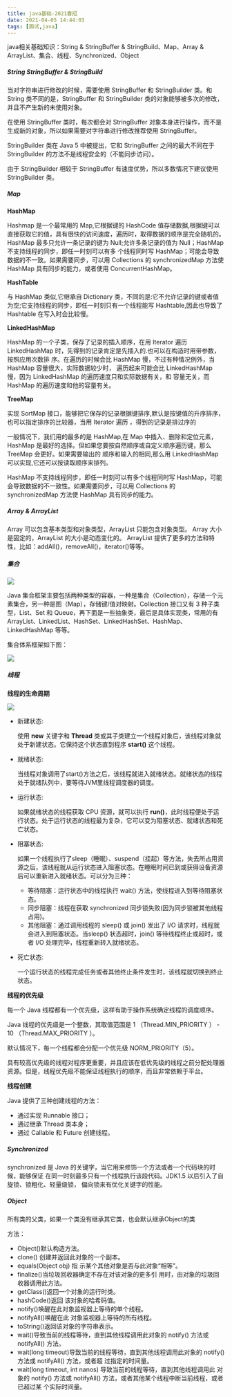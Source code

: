 ```yaml
---
title: java基础-2021春招
date: 2021-04-05 14:44:03
tags: [面试,java]
---
```


java相关基础知识：String & StringBuffer & StringBuild、Map、Array & ArrayList、集合、线程、Synchronized、Object

<!--more-->

##### String StringBuffer & StringBuild

当对字符串进行修改的时候，需要使用 StringBuffer 和 StringBuilder 类。和 String 类不同的是，StringBuffer 和 StringBuilder 类的对象能够被多次的修改，并且不产生新的未使用对象。

在使用 StringBuffer 类时，每次都会对 StringBuffer 对象本身进行操作，而不是生成新的对象，所以如果需要对字符串进行修改推荐使用 StringBuffer。

StringBuilder 类在 Java 5 中被提出，它和 StringBuffer 之间的最大不同在于 StringBuilder 的方法不是线程安全的（不能同步访问）。

由于 StringBuilder 相较于 StringBuffer 有速度优势，所以多数情况下建议使用 StringBuilder 类。

##### Map

**HashMap** 

Hashmap 是一个最常用的 Map,它根据键的 HashCode 值存储数据,根据键可以直接获取它的值，具有很快的访问速度，遍历时，取得数据的顺序是完全随机的。 HashMap 最多只允许一条记录的键为 Null;允许多条记录的值为 Null；HashMap 不支持线程的同步，即任一时刻可以有多 个线程同时写 HashMap；可能会导致数据的不一致。如果需要同步，可以用 Collections 的 synchronizedMap 方法使 HashMap 具有同步的能力，或者使用 ConcurrentHashMap。

**HashTable**

与 HashMap 类似,它继承自 Dictionary 类，不同的是:它不允许记录的键或者值为空;它支持线程的同步，即任一时刻只有一个线程能写 Hashtable,因此也导致了 Hashtable 在写入时会比较慢。

**LinkedHashMap** 

HashMap 的一个子类，保存了记录的插入顺序，在用 Iterator 遍历 LinkedHashMap 时，先得到的记录肯定是先插入的.也可以在构造时用带参数，按照应用次数排 序。在遍历的时候会比 HashMap 慢，不过有种情况例外，当 HashMap 容量很大，实际数据较少时， 遍历起来可能会比 LinkedHashMap 慢，因为 LinkedHashMap 的遍历速度只和实际数据有关，和 容量无关，而 HashMap 的遍历速度和他的容量有关。

**TreeMap** 

实现 SortMap 接口，能够把它保存的记录根据键排序,默认是按键值的升序排序， 也可以指定排序的比较器，当用 Iterator 遍历 ，得到的记录是排过序的

一般情况下，我们用的最多的是 HashMap,在 Map 中插入、删除和定位元素，HashMap 是最好的选择。但如果您要按自然顺序或自定义顺序遍历键，那么 TreeMap 会更好。如果需要输出的 顺序和输入的相同,那么用 LinkedHashMap 可以实现,它还可以按读取顺序来排列。

HashMap 不支持线程同步，即任一时刻可以有多个线程同时写 HashMap，可能会导致数据的不一致性。如果需要同步，可以用 Collections 的 synchronizedMap 方法使 HashMap 具有同步的能力。

##### Array & ArrayList

Array 可以包含基本类型和对象类型，ArrayList 只能包含对象类型。 Array 大小是固定的，ArrayList 的大小是动态变化的。 ArrayList 提供了更多的方法和特性，比如：addAll()，removeAll()，iterator()等等。

##### 集合

![](http://img.wanghaojun.cn//other/20210330101050.png)

Java 集合框架主要包括两种类型的容器，一种是集合（Collection），存储一个元素集合，另一种是图（Map），存储键/值对映射。Collection 接口又有 3 种子类型，List、Set 和 Queue，再下面是一些抽象类，最后是具体实现类，常用的有 ArrayList、LinkedList、HashSet、LinkedHashSet、HashMap、LinkedHashMap 等等。

集合体系框架如下图：

![](http://img.wanghaojun.cn//other/20210330101221.png)

##### 线程

**线程的生命周期**

![](http://img.wanghaojun.cn//other/20210330142153.png)

- 新建状态:

  使用 **new** 关键字和 **Thread** 类或其子类建立一个线程对象后，该线程对象就处于新建状态。它保持这个状态直到程序 **start()** 这个线程。

- 就绪状态:

  当线程对象调用了start()方法之后，该线程就进入就绪状态。就绪状态的线程处于就绪队列中，要等待JVM里线程调度器的调度。

- 运行状态:

  如果就绪状态的线程获取 CPU 资源，就可以执行 **run()**，此时线程便处于运行状态。处于运行状态的线程最为复杂，它可以变为阻塞状态、就绪状态和死亡状态。

- 阻塞状态:

  如果一个线程执行了sleep（睡眠）、suspend（挂起）等方法，失去所占用资源之后，该线程就从运行状态进入阻塞状态。在睡眠时间已到或获得设备资源后可以重新进入就绪状态。可以分为三种：

  - 等待阻塞：运行状态中的线程执行 wait() 方法，使线程进入到等待阻塞状态。
  - 同步阻塞：线程在获取 synchronized 同步锁失败(因为同步锁被其他线程占用)。
  - 其他阻塞：通过调用线程的 sleep() 或 join() 发出了 I/O 请求时，线程就会进入到阻塞状态。当sleep() 状态超时，join() 等待线程终止或超时，或者 I/O 处理完毕，线程重新转入就绪状态。

- 死亡状态:

  一个运行状态的线程完成任务或者其他终止条件发生时，该线程就切换到终止状态。

**线程的优先级**

每一个 Java 线程都有一个优先级，这样有助于操作系统确定线程的调度顺序。

Java 线程的优先级是一个整数，其取值范围是 1 （Thread.MIN_PRIORITY ） - 10 （Thread.MAX_PRIORITY ）。

默认情况下，每一个线程都会分配一个优先级 NORM_PRIORITY（5）。

具有较高优先级的线程对程序更重要，并且应该在低优先级的线程之前分配处理器资源。但是，线程优先级不能保证线程执行的顺序，而且非常依赖于平台。

**线程创建**

Java 提供了三种创建线程的方法：

- 通过实现 Runnable 接口；
- 通过继承 Thread 类本身；
- 通过 Callable 和 Future 创建线程。

##### Synchronized

synchronized 是 Java 的关键字，当它用来修饰一个方法或者一个代码块的时候，能够保证 在同一时刻最多只有一个线程执行该段代码。JDK1.5 以后引入了自旋锁、锁粗化、轻量级锁， 偏向锁来有优化关键字的性能。

##### Object

所有类的父类，如果一个类没有继承其它类，也会默认继承Object的类

方法：

- Object()默认构造方法。
- clone() 创建并返回此对象的一个副本。
- equals(Object obj) 指 示某个其他对象是否与此对象“相等”。
- finalize()当垃圾回收器确定不存在对该对象的更多引 用时，由对象的垃圾回收器调用此方法。
- getClass()返回一个对象的运行时类。
- hashCode()返回 该对象的哈希码值。
- notify()唤醒在此对象监视器上等待的单个线程。
- notifyAll()唤醒在此 对象监视器上等待的所有线程。
- toString()返回该对象的字符串表示。
- wait()导致当前的线程等待，直到其他线程调用此对象的 notify() 方法或 notifyAll() 方法。
- wait(long timeout)导致当前的线程等待，直到其他线程调用此对象的 notify() 方法或 notifyAll() 方法，或者超 过指定的时间量。
- wait(long timeout, int nanos) 导致当前的线程等待，直到其他线程调用此 对象的 notify() 方法或 notifyAll() 方法，或者其他某个线程中断当前线程，或者已超过某 个实际时间量。

